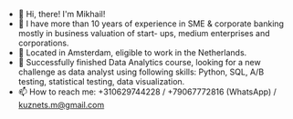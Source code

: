 - 👋 Hi, there! I'm Mikhail! 
- 👀 I have more than 10 years of experience in SME & corporate banking mostly in business valuation of start- ups, medium enterprises and corporations.
- 🌱 Located in Amsterdam, eligible to work in the Netherlands.
- 💞️ Successfully finished Data Analytics course, looking for a new challenge as data analyst using following skills: Python, SQL, A/B testing, statistical testing, data visualization.
- 📫 How to reach me: +310629744228 / +79067772816 (WhatsApp) / kuznets.m@gmail.com

<!---
kuznets23/kuznets23 is a ✨ special ✨ repository because its `README.md` (this file) appears on your GitHub profile.
You can click the Preview link to take a look at your changes.
--->
